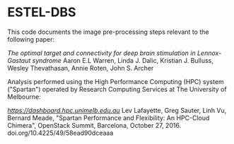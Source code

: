 # ESTEL-DBS

This code documents the image pre-processing steps relevant to the following paper:

_The optimal target and connectivity for deep brain stimulation in Lennox-Gastaut syndrome_
Aaron E.L Warren, Linda J. Dalic, Kristian J. Bulluss, Wesley Thevathasan, Annie Roten, John S. Archer

Analysis performed using the High Performance Computing (HPC) system ("Spartan") operated by Research Computing Services at The University of Melbourne:

_https://dashboard.hpc.unimelb.edu.au_ 
Lev Lafayette, Greg Sauter, Linh Vu, Bernard Meade, "Spartan Performance and Flexibility: An HPC-Cloud Chimera", OpenStack Summit, Barcelona, October 27, 2016. doi.org/10.4225/49/58ead90dceaaa
